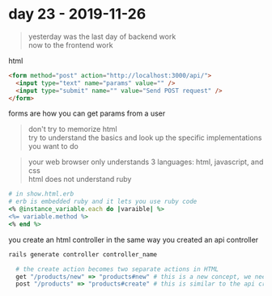 # day 23 - 2019-11-26

> yesterday was the last day of backend work  
> now to the frontend work  

html  
```html  
<form method="post" action="http://localhost:3000/api/">  
  <input type="text" name="params" value="" />  
  <input type="submit" name="" value="Send POST request" />  
</form>
```
forms are how you can get params from a user  

> don't try to memorize html  
> try to understand the basics and look up the specific implementations you want to do  

> your web browser only understands 3 languages: html, javascript, and css  
> html does not understand ruby  

```ruby  
# in show.html.erb  
# erb is embedded ruby and it lets you use ruby code  
<% @instance_variable.each do |varaible| %>  
<%= variable.method %>  
<% end %>  
```

you create an html controller in the same way you created an api controller  
```bash
rails generate controller controller_name  
```

```ruby  
  # the create action becomes two separate actions in HTML  
  get "/products/new" => "products#new" # this is a new concept, we need to somehow accept params from the user  
  post "/products" => "products#create" # this is similar to the api create method  
```

